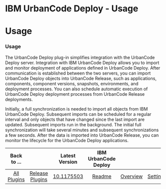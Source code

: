 
IBM UrbanCode Deploy - Usage
============================

# Usage


### Usage




The UrbanCode Deploy plug-in simplifies integration with the UrbanCode Deploy server. Integration
with IBM UrbanCode Deploy allows you to import and monitor deployment of applications defined in UrbanCode Deploy. After
communication is established between the two servers, you can import UrbanCode Deploy objects into UrbanCode Release,
such as applications, components, component versions, snapshots, environments, and deployment processes. You can also
schedule automatic execution of UrbanCode Deploy deployment processes from UrbanCode Release deployments.

Initially, a
full synchronization is needed to import all objects from IBM UrbanCode Deploy. Subsequent imports can be scheduled for
a regular interval and only objects that have changed since the last import are updated. Subsequent imports run in the
background. The initial full synchronization will take several minutes and subsequent synchronizations a few seconds.
After the data is imported into UrbanCode Release, you can monitor the lifecycle for the UrbanCode Deploy applications.



|Back to ...||Latest Version|IBM UrbanCode Deploy |||
| :---: | :---: | :---: | :---: | :---: | :---: |
|[All Plugins](../../index.md)|[Release Plugins](../README.md)|[10.1175503](https://github.com/UrbanCode/IBM-UCR-PLUGINS/blob/main/files/ucr-plugin-deploy/ucr-plugin-deploy-10.1175503.zip)|[Readme](README.md)|[Overview](overview.md)|[Settings](settings.md)|
